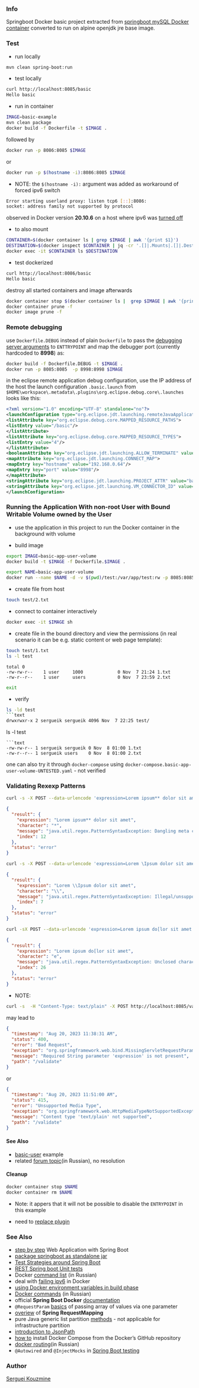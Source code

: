﻿### Info

Springboot Docker basic project extracted from [springboot mySQL Docker container](https://github.com/TechPrimers/docker-mysql-spring-boot-example) converted to run on alpine openjdk jre base image.
### Test

* run locally
```sh
mvn clean spring-boot:run
```
* test locally
```sh
curl http://localhost:8085/basic
Hello basic
```
* run in container
```sh
IMAGE=basic-example
mvn clean package
docker build -f Dockerfile -t $IMAGE .
```
followed by
```sh
docker run -p 8086:8085 $IMAGE
```
or
```sh
docker run -p $(hostname -i):8086:8085 $IMAGE
```
* NOTE: the `$(hostname -i):` argument was added as workaround of forced ipv6 switch
```sh
Error starting userland proxy: listen tcp6 [::]:8086:
socket: address family not supported by protocol
```
observed in Docker version __20.10.6__ on a host where ipv6 was [turned off](https://linuxconfig.org/how-to-disable-ipv6-address-on-ubuntu-18-04-bionic-beaver-linux)
* to also mount

```sh
CONTAINER=$(docker container ls | grep $IMAGE | awk '{print $1}')
DESTINATION=$(docker inspect $CONTAINER | jq -cr '.[]|.Mounts|.[]|.Destination')
docker exec -it $CONTAINER ls $DESTINATION
```
* test dockerized
```sh
curl http://localhost:8086/basic
Hello basic
```
destroy all started containers and image afterwards
```sh
docker container stop $(docker container ls |  grep $IMAGE | awk '{print $1}')
docker container prune -f
docker image prune -f
```
### Remote debugging

use `Dockerfile.DEBUG` instead of plain `Dockerfile` to pass the [debugging server arguments](https://dzone.com/articles/how-debug-remote-java-applicat) to `ENTTRYPOINT` and map the debugger port (currently hardcoded to __8998__) as:
```sh
docker build -f Dockerfile.DEBUG -t $IMAGE .
docker run -p 8085:8085  -p 8998:8998 $IMAGE
```
in the eclipse remote application debug configuration, use the IP address of the host
the launch configuration `.basic.launch` from `$HOME\workspace\.metadata\.plugins\org.eclipse.debug.core\.launches` looks like this:
```xml
<?xml version="1.0" encoding="UTF-8" standalone="no"?>
<launchConfiguration type="org.eclipse.jdt.launching.remoteJavaApplication">
<listAttribute key="org.eclipse.debug.core.MAPPED_RESOURCE_PATHS">
<listEntry value="/basic"/>
</listAttribute>
<listAttribute key="org.eclipse.debug.core.MAPPED_RESOURCE_TYPES">
<listEntry value="4"/>
</listAttribute>
<booleanAttribute key="org.eclipse.jdt.launching.ALLOW_TERMINATE" value="true"/>
<mapAttribute key="org.eclipse.jdt.launching.CONNECT_MAP">
<mapEntry key="hostname" value="192.168.0.64"/>
<mapEntry key="port" value="8998"/>
</mapAttribute>
<stringAttribute key="org.eclipse.jdt.launching.PROJECT_ATTR" value="basic"/>
<stringAttribute key="org.eclipse.jdt.launching.VM_CONNECTOR_ID" value="org.eclipse.jdt.launching.socketAttachConnector"/>
</launchConfiguration>
```
### Running the Application With non-root User with Bound Writable Volume owned by the User

* use the application in this project to run the Docker container in the background with volume

* build image
```sh
export IMAGE=basic-app-user-volume
docker build -t $IMAGE -f Dockerfile.$IMAGE .
```
```sh
export NAME=basic-app-user-volume
docker run --name $NAME -d -v $(pwd)/test:/var/app/test:rw -p 8085:8085 $IMAGE
```
* create file from host
```sh
touch test/2.txt
```
* connect to container interactively

```sh
docker exec -it $IMAGE sh
```
* create file in the bound directory and view the permissions (in real scenario it can be e.g. static content or web page template):
```sh
touch test/1.txt
ls -l test
```
```text
total 0
-rw-rw-r--    1 user     1000             0 Nov  7 21:24 1.txt
-rw-r--r--    1 user     users            0 Nov  7 23:59 2.txt
```
```sh
exit
```
* verify
```sh
ls -ld test
```text
drwxrwxr-x 2 sergueik sergueik 4096 Nov  7 22:25 test/
```
ls -l test
```
```text
-rw-rw-r-- 1 sergueik sergueik 0 Nov  8 01:00 1.txt
-rw-r--r-- 1 sergueik users    0 Nov  8 01:00 2.txt
```
one can also try it through `docker-compose` using `docker-compose.basic-app-user-volume-UNTESTED.yaml` - not verified

### Validating Rexexp Patterns

```sh
curl -s -X POST --data-urlencode 'expression=Lorem ipsum** dolor sit amet' http://192.168.0.25:8085/validate | jq
```

```JSON
{
  "result": {
    "expression": "Lorem ipsum** dolor sit amet",
    "character": "*",
    "message": "java.util.regex.PatternSyntaxException: Dangling meta character '*' near index 12\r\nLorem ipsum** dolor sit amet\r\n            ^",
    "index": 12
  },
  "status": "error"
}

```

```sh
curl -s -X POST --data-urlencode 'expression=Lorem \Ipsum dolor sit amet' http://192.168.0.25:8085/validate | jq
```
```JSON
{
  "result": {
    "expression": "Lorem \\Ipsum dolor sit amet",
    "character": "\\",
    "message": "java.util.regex.PatternSyntaxException: Illegal/unsupported escape sequence near index 7\r\nLorem \\Ipsum dolor sit amet\r\n       ^",
    "index": 7
  },
  "status": "error"
}
```
```sh
curl -sX POST --data-urlencode 'expression=Lorem ipsum do[lor sit amet' http://192.168.0.25:8085/validate | jq
```
```JSON
{
  "result": {
    "expression": "Lorem ipsum do[lor sit amet",
    "character": "e",
    "message": "java.util.regex.PatternSyntaxException: Unclosed character class near index 26\r\nLorem ipsum do[lor sit amet\r\n                          ^",
    "index": 26
  },
  "status": "error"
}
```
* NOTE:
```sh
curl -s  -H "Content-Type: text/plain" -X POST http://localhost:8085/validate -d "expression=abc"
```
may lead to
```JSON
{
  "timestamp": "Aug 20, 2023 11:38:31 AM",
  "status": 400,
  "error": "Bad Request",
  "exception": "org.springframework.web.bind.MissingServletRequestParameterException",
  "message": "Required String parameter 'expression' is not present",
  "path": "/validate"
}
```
or
```JSON
{
  "timestamp": "Aug 20, 2023 11:51:00 AM",
  "status": 415,
  "error": "Unsupported Media Type",
  "exception": "org.springframework.web.HttpMediaTypeNotSupportedException",
  "message": "Content type 'text/plain' not supported",
  "path": "/validate"
}
```

#### See Also

  * [basic-user](https://github.com/sergueik/springboot_study/tree/master/basic-user) example
  * related [forum topic](https://qna.habr.com/q/1218548)(in Russian), no resolution

#### Cleanup
```sh
docker container stop $NAME
docker container rm $NAME
```
* Note: it appers that it will not be possible to disable the `ENTRYPOINT` in this example

- need to [replace plugin](https://stackoverflow.com/questions/69949638/the-legacy-maven-plugin-was-removed-in-gradle-7-please-use-the-maven-publish)

### See Also

  * [step by step](https://github.com/in28minutes/SpringBootWebApplicationStepByStep) Web Application with Spring Boot
  * [package springboot as standalone jar](https://www.baeldung.com/spring-boot-run-maven-vs-executable-jar)
  * [Test Strategies around Spring Boot](https://github.com/mechero/spring-boot-testing-strategies)
  * [REST Spring boot Unit tests](https://github.com/bytestree/spring-restful-service-unit-test)
  * Docker [command list](https://habr.com/ru/company/flant/blog/336654/) (in Russian)
  * deal with [failing ipv6](https://stackoverflow.com/questions/30750271/disable-ip-v6-in-docker-container) in Docker
  * [using Docker environment variables in build phase](https://vsupalov.com/docker-build-pass-environment-variables/)
  * [Docker commands](https://habr.com/ru/company/ruvds/blog/440660/) (in Russian)
  * official __Spring Boot Docker__ [documentation](https://spring.io/guides/topicals/spring-boot-docker/)
  * `@RequestParam` [basics](https://medium.com/@AADota/spring-passing-list-and-array-of-values-as-url-parameters-1ed9bbdf0cb2) of passing array of values via one parameter
  * [overiew](https://www.baeldung.com/spring-requestmapping) of __Spring RequestMapping__
  * pure Java generic list partition [methods](https://stackoverflow.com/questions/12026885/is-there-a-common-java-utility-to-break-a-list-into-batches) - not applicable for infrastructure partition
  * [introduction to JsonPath](https://www.baeldung.com/guide-to-jayway-jsonpath)
  * [how to](https://www.digitalocean.com/community/tutorials/how-to-install-docker-compose-on-ubuntu-18-04) install Docker Compose from the Docker’s GitHub repository  
  * [docker routing](https://codepoetry.ru/post/docker-user-iptables/)(in Russian)
  * `@Autowired` and `@InjectMocks` in [Spring Boot testing](https://www.baeldung.com/spring-test-autowired-injectmocks)

### Author
[Serguei Kouzmine](kouzmine_serguei@yahoo.com)
